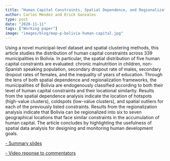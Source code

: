 ```yaml
---
title: "Human Capital Constraints, Spatial Dependence, and Regionalization in Bolivia: A Spatial Clustering Approach"
author: Carlos Mendez and Erick Gonzales
type: post
date: "2020-11-11"
tags: ["Working paper"]
image: "images/blog/map-p-bolivia-human-capital.jpg"
---
```



Using a novel municipal-level dataset and spatial clustering methods, this article studies the distribution of human capital constraints across 339 municipalities in Bolivia. In particular, the spatial distribution of five human capital constraints are evaluated: chronic malnutrition in children, non-Spanish speaking population, secondary dropout rate of males, secondary dropout rates of females, and the inequality of years of education.  Through the lens of both spatial dependence and regionalization frameworks, the municipalities of Bolivia are endogenously classified according to both their level of human capital constraints and their locational similarity. Results from the spatial dependence analysis indicate the location of hotspots (high-value clusters), coldspots (low-value clusters), and spatial outliers for each of the previously listed constraints. Results from the regionalization analysis indicate that Bolivia can be regionalized into six to seven geographical locations that face similar constraints in the accumulation of human capital. The article concludes by highlighting the usefulness of spatial data analysis for designing and monitoring human development goals.

[- Summary slides](https://speakerdeck.com/quarcs/human-capital-constraints-spatial-dependence-and-regionalization-in-bolivia-a-spatial-clustering-approach)


[- Video reponse to commentators](https://www.loom.com/share/b3bda47111524135bea8f70a407cfc10)

